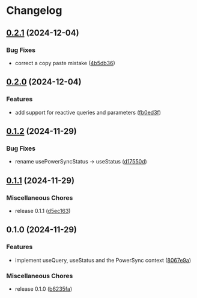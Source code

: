 # Changelog

## [0.2.1](https://github.com/aboviq/powersync-solid/compare/v0.2.0...v0.2.1) (2024-12-04)


### Bug Fixes

* correct a copy paste mistake ([4b5db36](https://github.com/aboviq/powersync-solid/commit/4b5db361cb0b6382b89180de44136c0c6e624546))

## [0.2.0](https://github.com/aboviq/powersync-solid/compare/v0.1.2...v0.2.0) (2024-12-04)


### Features

* add support for reactive queries and parameters ([fb0ed3f](https://github.com/aboviq/powersync-solid/commit/fb0ed3fe757316a0a10bab3ab23420d345ba7548))

## [0.1.2](https://github.com/aboviq/powersync-solid/compare/v0.1.1...v0.1.2) (2024-11-29)


### Bug Fixes

* rename usePowerSyncStatus -&gt; useStatus ([d17550d](https://github.com/aboviq/powersync-solid/commit/d17550de4bbf726f730017ac5af219fb201ff0ca))

## [0.1.1](https://github.com/aboviq/powersync-solid/compare/v0.1.0...v0.1.1) (2024-11-29)


### Miscellaneous Chores

* release 0.1.1 ([d5ec163](https://github.com/aboviq/powersync-solid/commit/d5ec1635e8405da3cdbd24f0910726d0c4096824))

## 0.1.0 (2024-11-29)


### Features

* implement useQuery, useStatus and the PowerSync context ([8067e9a](https://github.com/aboviq/powersync-solid/commit/8067e9a86bfe1ffec55833caac953f1cac6c59e0))


### Miscellaneous Chores

* release 0.1.0 ([b6235fa](https://github.com/aboviq/powersync-solid/commit/b6235fa7959c6edad8e5e5f72267b76e1635ec61))
